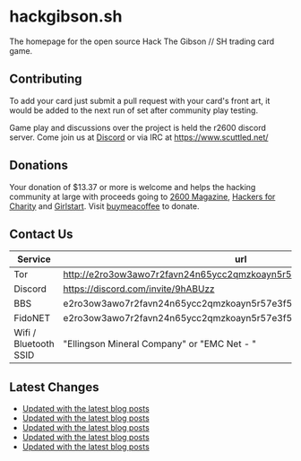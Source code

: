 # hackgibson.sh
The homepage for the open source Hack The Gibson // SH trading card game.


## Contributing

To add your card just submit a pull request with your card's front art, it would be added to the next run of set after community play testing.

Game play and discussions over the project is held the r2600 discord server. Come join us at [Discord](https://discord.com/invite/9hABUzz) or via IRC at https://www.scuttled.net/


## Donations

Your donation of $13.37 or more is welcome and helps the hacking community at large with proceeds going to [2600 Magazine](https://2600.com/), [Hackers for Charity](https://hackersforcharity.org) and [Girlstart](https://girlstart.org).  Visit [buymeacoffee](https://www.buymeacoffee.com/hackgibson.sh) to donate.


## Contact Us

Service | url
-|-
Tor | http://e2ro3ow3awo7r2favn24n65ycc2qmzkoayn5r57e3f56nvjwdcgg32ad.onion
Discord | https://discord.com/invite/9hABUzz
BBS | e2ro3ow3awo7r2favn24n65ycc2qmzkoayn5r57e3f56nvjwdcgg32ad.onion:23
FidoNET | e2ro3ow3awo7r2favn24n65ycc2qmzkoayn5r57e3f56nvjwdcgg32ad.onion:24554
Wifi / Bluetooth SSID | "Ellingson Mineral Company" or "EMC Net - <fidonet address>"

## Latest Changes
<!-- BLOG-POST-LIST:START -->
- [Updated with the latest blog posts](https://github.com/DFW2600/hackgibson.sh/commit/42b50f05ac0fe23114eee637af1c351843c3abc1)
- [Updated with the latest blog posts](https://github.com/DFW2600/hackgibson.sh/commit/a8fcd9b6375fa4d17420b495f0d02655ec0f8b29)
- [Updated with the latest blog posts](https://github.com/DFW2600/hackgibson.sh/commit/7d1afb73171240afaaeb138f1f06d2d6f08fecdf)
- [Updated with the latest blog posts](https://github.com/DFW2600/hackgibson.sh/commit/fb5fd58b77bcb8f9fe198fbc4af1a628eedf9a40)
- [Updated with the latest blog posts](https://github.com/DFW2600/hackgibson.sh/commit/13c517116704a2251aae4c3c687fad1a1e90c3c6)
<!-- BLOG-POST-LIST:END -->

